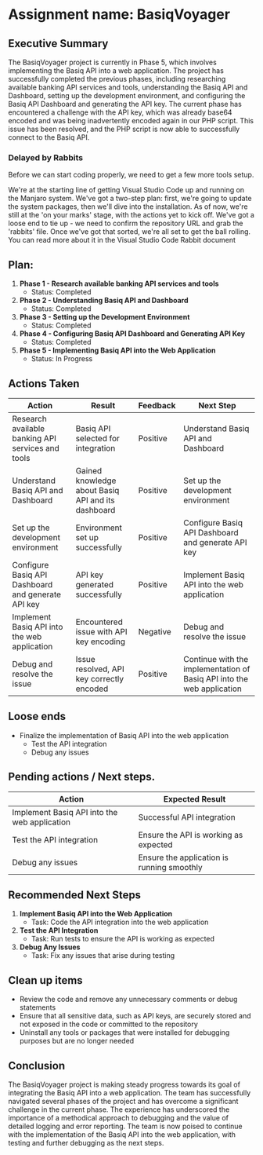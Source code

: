 # Assignment name: BasiqVoyager 

## Executive Summary 

The BasiqVoyager project is currently in Phase 5, which involves implementing the Basiq API into a web application. The project has successfully completed the previous phases, including researching available banking API services and tools, understanding the Basiq API and Dashboard, setting up the development environment, and configuring the Basiq API Dashboard and generating the API key. The current phase has encountered a challenge with the API key, which was already base64 encoded and was being inadvertently encoded again in our PHP script. This issue has been resolved, and the PHP script is now able to successfully connect to the Basiq API.


### Delayed by Rabbits

Before we can start coding properly, we need to get a few more tools setup.

We're at the starting line of getting Visual Studio Code up and running on the Manjaro system. We've got a two-step plan: first, we're going to update the system packages, then we'll dive into the installation. As of now, we're still at the 'on your marks' stage, with the actions yet to kick off. We've got a loose end to tie up - we need to confirm the repository URL and grab the 'rabbits' file. Once we've got that sorted, we're all set to get the ball rolling. You can read more about it in the Visual Studio Code Rabbit document

## Plan: 

1. **Phase 1 - Research available banking API services and tools** 
   - Status: Completed 
2. **Phase 2 - Understanding Basiq API and Dashboard**
   - Status: Completed 
3. **Phase 3 - Setting up the Development Environment**
   - Status: Completed 
4. **Phase 4 - Configuring Basiq API Dashboard and Generating API Key**
   - Status: Completed 
5. **Phase 5 - Implementing Basiq API into the Web Application**
   - Status: In Progress

## Actions Taken 

| Action | Result | Feedback | Next Step |
| --- | --- | --- | --- |
| Research available banking API services and tools | Basiq API selected for integration | Positive | Understand Basiq API and Dashboard |
| Understand Basiq API and Dashboard | Gained knowledge about Basiq API and its dashboard | Positive | Set up the development environment |
| Set up the development environment | Environment set up successfully | Positive | Configure Basiq API Dashboard and generate API key |
| Configure Basiq API Dashboard and generate API key | API key generated successfully | Positive | Implement Basiq API into the web application |
| Implement Basiq API into the web application | Encountered issue with API key encoding | Negative | Debug and resolve the issue |
| Debug and resolve the issue | Issue resolved, API key correctly encoded | Positive | Continue with the implementation of Basiq API into the web application |

## Loose ends

- Finalize the implementation of Basiq API into the web application
  - Test the API integration
  - Debug any issues

## Pending actions  / Next steps.

| Action | Expected Result |
| --- | --- |
| Implement Basiq API into the web application | Successful API integration |
| Test the API integration | Ensure the API is working as expected |
| Debug any issues | Ensure the application is running smoothly |

## Recommended Next Steps 

1. **Implement Basiq API into the Web Application** 
   - Task: Code the API integration into the web application
2. **Test the API Integration**
   - Task: Run tests to ensure the API is working as expected
3. **Debug Any Issues**
   - Task: Fix any issues that arise during testing

## Clean up items

- Review the code and remove any unnecessary comments or debug statements
- Ensure that all sensitive data, such as API keys, are securely stored and not exposed in the code or committed to the repository
- Uninstall any tools or packages that were installed for debugging purposes but are no longer needed

## Conclusion

The BasiqVoyager project is making steady progress towards its goal of integrating the Basiq API into a web application. The team has successfully navigated several phases of the project and has overcome a significant challenge in the current phase. The experience has underscored the importance of a methodical approach to debugging and the value of detailed logging and error reporting. The team is now poised to continue with the implementation of the Basiq API into the web application, with testing and further debugging as the next steps.
